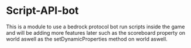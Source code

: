 # Script-API-bot

This is a module to use a bedrock protocol bot run scripts inside the game and will be adding more features later such as the scoreboard property on world aswell as the setDynamicProperties method on world aswell.

